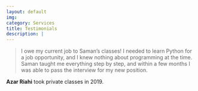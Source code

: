 ```yaml
---
layout: default
img: 
category: Services
title: Testimonials
description: |
---
```


<blockquote style="content: open-quote;">
I owe my current job to Saman’s classes!
I needed to learn Python for a job opportunity, and I knew nothing about programming at the time. Saman taught me everything step by step, and within a few months I was able to pass the interview for my new position.
</blockquote>

<b>Azar Riahi</b> took private classes in 2019.
